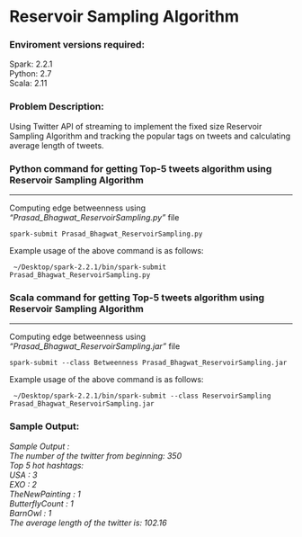 Reservoir Sampling Algorithm
=====================================================


### Enviroment versions required:

Spark: 2.2.1  
Python: 2.7  
Scala: 2.11

### Problem Description:
Using Twitter API of streaming to implement the fixed size Reservoir Sampling Algorithm and tracking the popular tags on tweets and calculating average length of tweets.  


### Python command for getting Top-5 tweets algorithm using Reservoir Sampling Algorithm

* * *

Computing edge betweenness using _“Prasad\_Bhagwat\_ReservoirSampling.py”_ file

    spark-submit Prasad_Bhagwat_ReservoirSampling.py
    

Example usage of the above command is as follows:  

     ~/Desktop/spark-2.2.1/bin/spark-submit Prasad_Bhagwat_ReservoirSampling.py


### Scala command for getting Top-5 tweets algorithm using Reservoir Sampling Algorithm

* * *

Computing edge betweenness using _“Prasad\_Bhagwat\_ReservoirSampling.jar”_ file

    spark-submit --class Betweenness Prasad_Bhagwat_ReservoirSampling.jar
    

Example usage of the above command is as follows:  

     ~/Desktop/spark-2.2.1/bin/spark-submit --class ReservoirSampling Prasad_Bhagwat_ReservoirSampling.jar

### Sample Output:

_Sample Output :_  
_The number of the twitter from beginning: 350_  
_Top 5 hot hashtags:_  
_USA : 3_  
_EXO : 2_  
_TheNewPainting : 1_  
_ButterflyCount : 1_  
_BarnOwl : 1_  
_The average length of the twitter is: 102.16_  
